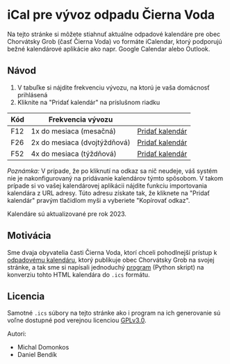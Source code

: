 # iCal pre vývoz odpadu Čierna Voda

Na tejto stránke si môžete stiahnuť aktuálne odpadové kalendáre pre obec
Chorvátsky Grob (časť Čierna Voda) vo formáte iCalendar, ktorý podporujú bežné
kalendárové aplikácie ako napr. Google Calendar alebo Outlook.

## Návod

1. V tabuľke si nájdite frekvenciu vývozu, na ktorú je vaša domácnosť prihlásená
2. Kliknite na "Pridať kalendár" na príslušnom riadku

| Kód           | Frekvencia vývozu             |                                                                           |
| ------------- | ----------------------------- | ------------------------------------------------------------------------- |
| F12           | 1x do mesiaca (mesačná)       | [Pridať kalendár](https://grimmaldus.github.io/chorvatan-garbage/F12.ics) |
| F26           | 2x do mesiaca (dvojtýždňová)  | [Pridať kalendár](https://grimmaldus.github.io/chorvatan-garbage/F26.ics) |
| F52           | 4x do mesiaca (týždňová)      | [Pridať kalendár](https://grimmaldus.github.io/chorvatan-garbage/F52.ics) |

*Poznámka:* V prípade, že po kliknutí na odkaz sa nič neudeje, váš systém nie
je nakonfigurovaný na pridávanie kalendárov týmto spôsobom.  V takom prípade si
vo vašej kalendárovej aplikácii nájdite funkciu importovania kalendára z URL
adresy.  Túto adresu získate tak, že kliknete na "Pridať kalendár" pravým
tlačidlom myši a vyberiete "Kopírovať odkaz".

Kalendáre sú aktualizované pre rok 2023.

## Motivácia

Sme dvaja obyvatelia časti Čierna Voda, ktorí chceli pohodlnejší prístup k
[odpadovému kalendáru](https://chorvatan.sk/odpadovy-kalendar-cierna-voda/),
ktorý publikuje obec Chorvátsky Grob na svojej stránke, a tak sme si napísali
jednoduchý [program](https://github.com/grimmaldus/chorvatan-garbage) (Python
skript) na konverziu tohto HTML kalendára do `.ics` formátu.

## Licencia

Samotné `.ics` súbory na tejto stránke ako i program na ich generovanie sú
voľne dostupné pod verejnou licenciou
[GPLv3.0](https://sk.wikipedia.org/wiki/GNU_General_Public_License).

Autori:
* Michal Domonkos
* Daniel Bendík
